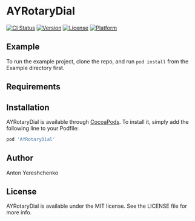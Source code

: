 # AYRotaryDial

[![CI Status](https://img.shields.io/travis/antonyereshchenko@gmail.com/AYRotaryDial.svg?style=flat)](https://travis-ci.org/antonyereshchenko@gmail.com/AYRotaryDial)
[![Version](https://img.shields.io/cocoapods/v/AYRotaryDial.svg?style=flat)](https://cocoapods.org/pods/AYRotaryDial)
[![License](https://img.shields.io/cocoapods/l/AYRotaryDial.svg?style=flat)](https://cocoapods.org/pods/AYRotaryDial)
[![Platform](https://img.shields.io/cocoapods/p/AYRotaryDial.svg?style=flat)](https://cocoapods.org/pods/AYRotaryDial)

## Example

To run the example project, clone the repo, and run `pod install` from the Example directory first.

## Requirements

## Installation

AYRotaryDial is available through [CocoaPods](https://cocoapods.org). To install
it, simply add the following line to your Podfile:

```ruby
pod 'AYRotaryDial'
```

## Author

Anton Yereshchenko

## License

AYRotaryDial is available under the MIT license. See the LICENSE file for more info.
